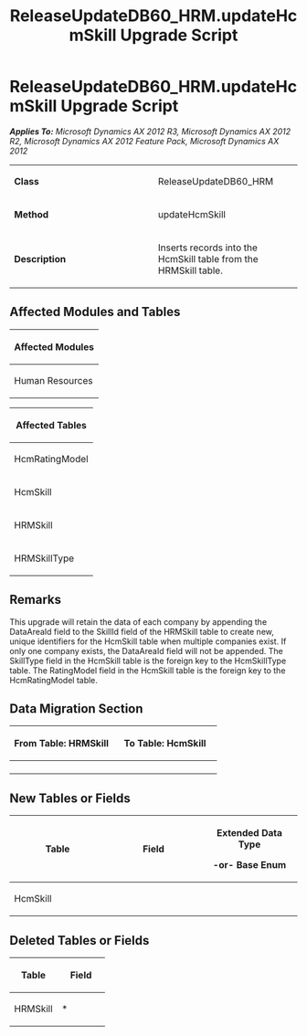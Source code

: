 ﻿---
title: ReleaseUpdateDB60_HRM.updateHcmSkill Upgrade Script
TOCTitle: ReleaseUpdateDB60_HRM.updateHcmSkill Upgrade Script
ms:assetid: 1a7e04a3-6bea-0cb0-53d5-9ccf9572e1e6
ms:mtpsurl: https://msdn.microsoft.com/en-us/library/JJ718655(v=AX.60)
ms:contentKeyID: 49706939
ms.date: 05/18/2015
mtps_version: v=AX.60
---

# ReleaseUpdateDB60\_HRM.updateHcmSkill Upgrade Script 


_**Applies To:** Microsoft Dynamics AX 2012 R3, Microsoft Dynamics AX 2012 R2, Microsoft Dynamics AX 2012 Feature Pack, Microsoft Dynamics AX 2012_

<table>
<colgroup>
<col style="width: 50%" />
<col style="width: 50%" />
</colgroup>
<tbody>
<tr class="odd">
<td><p><strong>Class</strong></p></td>
<td><p>ReleaseUpdateDB60_HRM</p></td>
</tr>
<tr class="even">
<td><p><strong>Method</strong></p></td>
<td><p>updateHcmSkill</p></td>
</tr>
<tr class="odd">
<td><p><strong>Description</strong></p></td>
<td><p>Inserts records into the HcmSkill table from the HRMSkill table.</p></td>
</tr>
</tbody>
</table>


## Affected Modules and Tables

<table>
<colgroup>
<col style="width: 100%" />
</colgroup>
<thead>
<tr class="header">
<th><p>Affected Modules</p></th>
</tr>
</thead>
<tbody>
<tr class="odd">
<td><p>Human Resources</p></td>
</tr>
</tbody>
</table>


<table>
<colgroup>
<col style="width: 100%" />
</colgroup>
<thead>
<tr class="header">
<th><p>Affected Tables</p></th>
</tr>
</thead>
<tbody>
<tr class="odd">
<td><p>HcmRatingModel</p></td>
</tr>
<tr class="even">
<td><p>HcmSkill</p></td>
</tr>
<tr class="odd">
<td><p>HRMSkill</p></td>
</tr>
<tr class="even">
<td><p>HRMSkillType</p></td>
</tr>
</tbody>
</table>


## Remarks

This upgrade will retain the data of each company by appending the DataAreaId field to the SkillId field of the HRMSkill table to create new, unique identifiers for the HcmSkill table when multiple companies exist. If only one company exists, the DataAreaId field will not be appended. The SkillType field in the HcmSkill table is the foreign key to the HcmSkillType table. The RatingModel field in the HcmSkill table is the foreign key to the HcmRatingModel table.

## Data Migration Section

<table>
<colgroup>
<col style="width: 50%" />
<col style="width: 50%" />
</colgroup>
<thead>
<tr class="header">
<th><p>From Table: HRMSkill</p></th>
<th><p>To Table: HcmSkill</p></th>
</tr>
</thead>
<tbody>
<tr class="odd">
<td><p></p></td>
<td><p></p></td>
</tr>
</tbody>
</table>


## New Tables or Fields

<table>
<colgroup>
<col style="width: 33%" />
<col style="width: 33%" />
<col style="width: 33%" />
</colgroup>
<thead>
<tr class="header">
<th><p>Table</p></th>
<th><p>Field</p></th>
<th><p>Extended Data Type</p>
<p>-or- Base Enum</p></th>
</tr>
</thead>
<tbody>
<tr class="odd">
<td><p>HcmSkill</p></td>
<td><p></p></td>
<td><p></p></td>
</tr>
</tbody>
</table>


## Deleted Tables or Fields

<table>
<colgroup>
<col style="width: 50%" />
<col style="width: 50%" />
</colgroup>
<thead>
<tr class="header">
<th><p>Table</p></th>
<th><p>Field</p></th>
</tr>
</thead>
<tbody>
<tr class="odd">
<td><p>HRMSkill</p></td>
<td><p>*</p></td>
</tr>
</tbody>
</table>

  


